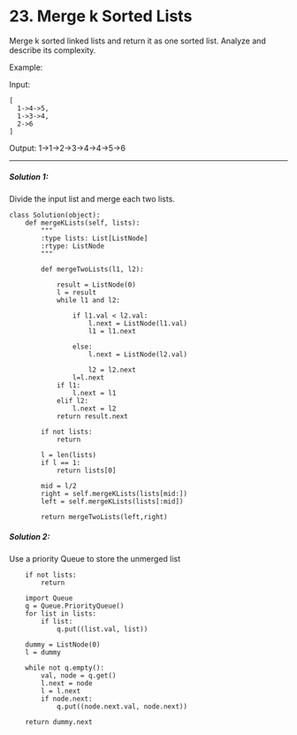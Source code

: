 # 23. Merge k Sorted Lists


Merge k sorted linked lists and return it as one sorted list. Analyze and describe its complexity.

Example:

Input:  

    [
      1->4->5,
      1->3->4,
      2->6
    ]
Output: 1->1->2->3->4->4->5->6

---


##### Solution 1:
Divide the input list and merge each two lists.

	class Solution(object):
        def mergeKLists(self, lists):
            """
            :type lists: List[ListNode]
            :rtype: ListNode
            """

            def mergeTwoLists(l1, l2):

                result = ListNode(0)
                l = result
                while l1 and l2:

                    if l1.val < l2.val:
                        l.next = ListNode(l1.val)
                        l1 = l1.next

                    else:
                        l.next = ListNode(l2.val)

                        l2 = l2.next
                    l=l.next
                if l1:
                    l.next = l1
                elif l2:
                    l.next = l2
                return result.next

            if not lists:
                return

            l = len(lists)
            if l == 1:
                return lists[0]

            mid = l/2
            right = self.mergeKLists(lists[mid:])
            left = self.mergeKLists(lists[:mid])

            return mergeTwoLists(left,right)
            
            
            
            
##### Solution 2:

Use a priority Queue to store the unmerged list


        if not lists:
            return
        
        import Queue
        q = Queue.PriorityQueue()
        for list in lists:
            if list:
                q.put((list.val, list))

        dummy = ListNode(0)
        l = dummy
        
        while not q.empty():
            val, node = q.get()
            l.next = node
            l = l.next
            if node.next:
                q.put((node.next.val, node.next))
            
        return dummy.next

